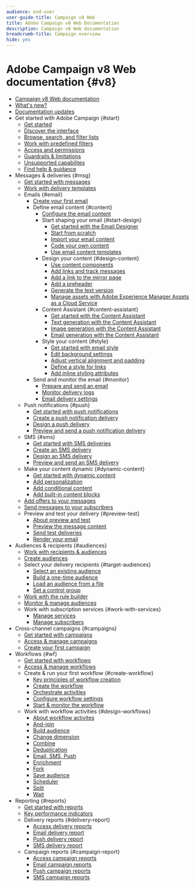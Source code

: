 ```yaml
---
audience: end-user
user-guide-title: Campaign v8 Web
title: Adobe Campaign v8 Web Documentation
description: Campaign v8 Web documentation
breadcrumb-title: Campaign overview
hide: yes
---
```


# Adobe Campaign v8 Web documentation {#v8}

+ [Campaign v8 Web documentation](campaign-web-home.md)
+ [What's new?](rn/whats-new.md)
+ [Documentation updates](rn/documentation-updates.md)
+ Get started with Adobe Campaign {#start}
  + [Get started](get-started/get-started.md)
  + [Discover the interface](get-started/user-interface.md)
  + [Browse, search, and filter lists](get-started/list-filters.md)
  + [Work with predefined filters](get-started/predefined-filters.md)
  + [Access and permissions](get-started/permissions.md)
  + [Guardrails & limitations](get-started/guardrails.md)
  + [Unsupported capabilites](get-started/unsupported.md)
  + [Find help & guidance](get-started/using-ai.md)
+ Messages & deliveries {#msg}
  + [Get started with messages](msg/gs-messages.md)
  + [Work with delivery templates](msg/delivery-template.md)
  + Emails {#email}
    + [Create your first email](email/create-email.md)
    + Define email content {#content}
      + [Configure the email content](content/edit-content.md)
      + Start shaping your email {#start-design}
        + [Get started with the Email Designer](content/get-started-email-designer.md)
        + [Start from scratch ](content/create-email-content.md)
        + [Import your email content](content/existing-content.md)
        + [Code your own content](content/code-content.md)
        + [Use email content templates](content/email-sample-templates.md)
      + Design your content {#design-content}
        + [Use content components](content/content-components.md)
        + [Add links and track messages](content/message-tracking.md)
        + [Add a link to the mirror page](content/mirror-page.md)
        + [Add a preheader](content/preheader.md)
        + [Generate the text version](content/text-version-email.md)
        + [Manage assets with Adobe Experience Manager Assets as a Cloud Service](content/aem-assets.md)
      + Content Assistant {#content-assistant}
        + [Get started with the Content Assistant](content/generative-gs.md)
        + [Text generation with the Content Assistant](content/generative-content.md)
        + [Image generation with the Content Assistant](content/generative-image.md)
        + [Email generation with the Content Assistant](content/generative-email.md)
      + Style your content {#style}
        + [Get started with email style](content/get-started-email-style.md)
        + [Edit background settings](content/backgrounds.md)
        + [Adjust vertical alignment and padding](content/alignment-and-padding.md)
        + [Define a style for links](content/styling-links.md)
        + [Add inline styling attributes](content/inline-styling.md)
    + Send and monitor the email {#monitor}
      + [Prepare and send an email](monitor/prepare-send.md)
      + [Monitor delivery logs](monitor/delivery-logs.md)
      + [Email delivery settings](advanced-settings/delivery-settings.md)
  + Push notifications {#push}
    + [Get started with push notifications](push/gs-push.md)
    + [Create a push notification delivery](push/create-push.md)
    + [Design a push delivery](push/content-push.md)
    + [Preview and send a push notification delivery](push/send-push.md)
  + SMS {#sms}
    + [Get started with SMS deliveries](sms/gs-sms.md)
    + [Create an SMS delivery](sms/create-sms.md)
    + [Design an SMS delivery ](sms/content-sms.md)
    + [Preview and send an SMS delivery ](sms/send-sms.md)
  + Make your content dynamic {#dynamic-content}
    + [Get started with dynamic content](personalization/gs-personalization.md)
    + [Add personalization](personalization/personalize.md)
    + [Add conditional content](personalization/conditions.md)
    + [Add built-in content blocks](personalization/content-blocks.md)
  + [Add offers to your messages](content/offers.md)
  + [Send messages to your subscribers](content/send-to-subscribers.md)
  + Preview and test your delivery {#preview-test}
    + [About preview and test](preview-test/preview-test.md) 
    + [Preview the message content](preview-test/preview-content.md)
    + [Send test deliveries](preview-test/test-deliveries.md)
    + [Render your email](preview-test/email-rendering.md)
+ Audiences & recipients {#audiences}
  + [Work with recipients & audiences](audience/about-recipients.md)
  + [Create audiences](audience/create-audience.md)
  + Select your delivery recipients {#target-audiences}
    + [Select an existing audience](audience/add-audience.md)
    + [Build a one-time audience](audience/one-time-audience.md)
    + [Load an audience from a file](audience/file-audience.md)
    + [Set a control group](audience/control-group.md)
  + [Work with the rule builder](audience/segment-builder.md)
  + [Monitor & manage audiences](audience/manage-audience.md)
  + Work with subscription services {#work-with-services}
    + [Manage services](audience/manage-services.md)
    + [Manage subscribers](audience/manage-subscribers.md)
+ Cross-channel campaigns {#campaigns}
  + [Get started with campaigns](campaigns/gs-campaigns.md)
  + [Access & manage campaigns](campaigns/manage-campaigns.md)
  + [Create your first campaign](campaigns/create-campaigns.md)
+ Workflows {#wf}
  + [Get started with workflows](workflows/gs-workflows.md)
  + [Access & manage workflows](workflows/access-monitor.md)
  + Create & run your first workflow {#create-workflow}
    + [Key principles of workflow creation](workflows/gs-workflow-creation.md)
    + [Create the workflow](workflows/create-workflow.md)
    + [Orchestrate activities](workflows/orchestrate-activities.md)
    + [Configure workflow settings](workflows/workflow-settings.md)
    + [Start & monitor the workflow](workflows/start-monitor-workflows.md)
  + Work with workflow activities {#design-workflows}
    + [About workflow activites](workflows/activities/about-activities.md)
    + [And-join](workflows/activities/and-join.md)
    + [Build audience](workflows/activities/build-audience.md)
    + [Change dimension](workflows/activities/change-dimension.md)
    + [Combine](workflows/activities/combine.md)
    + [Deduplication](workflows/activities/deduplication.md)
    + [Email, SMS, Push](workflows/activities/channels.md)
    + [Enrichment](workflows/activities/enrichment.md)
    + [Fork](workflows/activities/fork.md)
    + [Save audience](workflows/activities/save-audience.md)
    + [Scheduler](workflows/activities/scheduler.md)
    + [Split](workflows/activities/split.md)
    + [Wait](workflows/activities/wait.md)
+ Reporting {#reports}
  + [Get started with reports](reporting/gs-reports.md)
  + [Key performance indicators](reporting/kpis.md)
  + Delivery reports {#delivery-report}  
    + [Access delivery reports](reporting/delivery-reports.md)
    + [Email delivery report](reporting/email-report.md)
    + [Push delivery report](reporting/push-report.md)
    + [SMS delivery report](reporting/sms-report.md)
  + Campaign reports {#campaign-report}  
    + [Access campaign reports](reporting/campaign-reports.md)
    + [Email campaign reports](reporting/campaign-reports-email.md)
    + [Push campaign reports](reporting/campaign-reports-push.md)
    + [SMS campaign reports](reporting/campaign-reports-sms.md)

